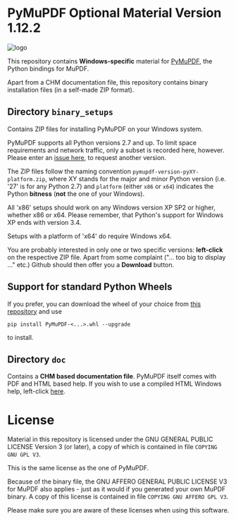 # PyMuPDF Optional Material Version 1.12.2

![logo](https://github.com/rk700/PyMuPDF/blob/master/demo/pymupdf.jpg)

This repository contains **Windows-specific** material for [PyMuPDF](https://github.com/rk700/PyMuPDF), the Python bindings for MuPDF.

Apart from a CHM documentation file, this repository contains binary installation files (in a self-made ZIP format).

## Directory ``binary_setups``
Contains ZIP files for installing PyMuPDF on your Windows system.

PyMuPDF supports all Python versions 2.7 and up. To limit space requirements and network traffic, only a subset is recorded here, however. Please enter an [issue here](https://github.com/rk700/PyMuPDF/issues), to request another version.

The ZIP files follow the naming convention ``pymupdf-version-pyXY-platform.zip``, where XY stands for the major and minor Python version (i.e. '27' is for any Python 2.7) and ``platform`` (either `x86` or `x64`) indicates the Python **bitness** (**not** the one of your Windows).

All 'x86' setups should work on any Windows version XP SP2 or higher, whether x86 or x64. Please remember, that Python's support for Windows XP ends with version 3.4.

Setups with a platform of 'x64' do require Windows x64.

You are probably interested in only one or two specific versions: **left-click** on the respective ZIP file. Apart from some complaint ("... too big to display ..." etc.) Github should then offer you a **Download** button.


## Support for standard Python Wheels
If you prefer, you can download the wheel of your choice from [this repository](https://github.com/JorjMcKie/PyMuPDF-wheels) and use

`pip install PyMuPDF-<...>.whl --upgrade`

to install.

## Directory ``doc``
Contains a **CHM based documentation file**. PyMuPDF itself comes with PDF and HTML based help. If you wish to use a compiled HTML Windows help, left-click [here](https://github.com/JorjMcKie/PyMuPDF-optional-material/blob/master/doc/PyMuPDF.chm).

# License
Material in this repository is licensed under the GNU GENERAL PUBLIC LICENSE Version 3 (or later), a copy of which is contained in file ``COPYING GNU GPL V3``.

This is the same license as the one of PyMuPDF.

Because of the binary file, the GNU AFFERO GENERAL PUBLIC LICENSE V3 for MuPDF also applies - just as it would if you generated your own MuPDF binary. A copy of this license is contained in file ``COPYING GNU AFFERO GPL V3``.

Please make sure you are aware of these licenses when using this software.
